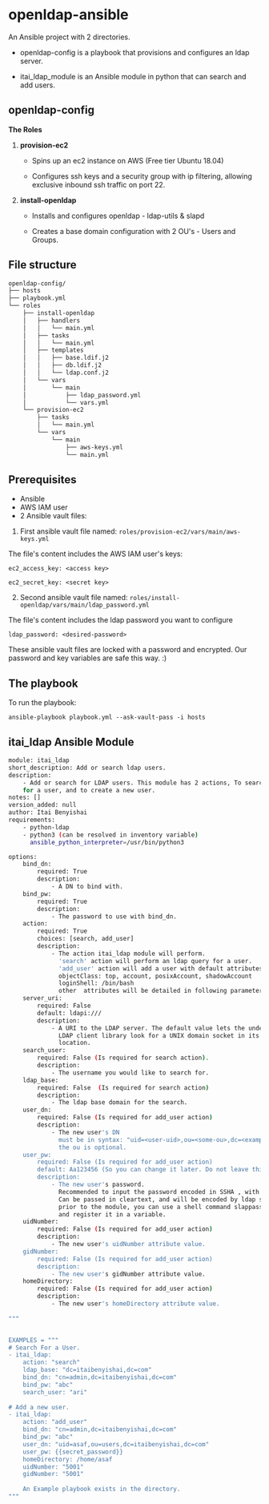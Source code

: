 # openldap-ansible
An Ansible project with 2 directories.

- openldap-config is a playbook that provisions and configures an ldap server.

- itai_ldap_module is an Ansible module in python that can search and add users.

## openldap-config

**The Roles**

1. **provision-ec2**

   - Spins up an ec2 instance on AWS (Free tier Ubuntu 18.04)
   
   - Configures ssh keys and a security group with ip filtering, allowing exclusive inbound ssh traffic on port 22.

2. **install-openldap**

   - Installs and configures openldap - ldap-utils & slapd
   
   - Creates a base domain configuration with 2 OU's - Users and Groups. 



## File structure
```bash
openldap-config/
├── hosts
├── playbook.yml
└── roles
    ├── install-openldap
    │   ├── handlers
    │   │   └── main.yml
    │   ├── tasks
    │   │   └── main.yml
    │   ├── templates
    │   │   ├── base.ldif.j2
    │   │   ├── db.ldif.j2
    │   │   └── ldap.conf.j2
    │   └── vars
    │       └── main
    │           ├── ldap_password.yml
    │           └── vars.yml
    └── provision-ec2
        ├── tasks
        │   └── main.yml
        └── vars
            └── main
                ├── aws-keys.yml
                └── main.yml
```

## Prerequisites
- Ansible
- AWS IAM user 
- 2 Ansible vault files:

1. First ansible vault file named:
`roles/provision-ec2/vars/main/aws-keys.yml`

The file's content includes the AWS IAM user's keys: 
 
`ec2_access_key: <access key>`

`ec2_secret_key: <secret key>`

2. Second ansible vault file named:
`roles/install-openldap/vars/main/ldap_password.yml`

The file's content includes the ldap password you want to configure

`ldap_password: <desired-password>`

These ansible vault files are locked with a password and encrypted.
Our password and key variables are safe this way. :)

## The playbook 

To run the playbook: 

`ansible-playbook playbook.yml --ask-vault-pass -i hosts`


## itai_ldap Ansible Module

``` bash
module: itai_ldap
short_description: Add or search ldap users.
description:
    - Add or search for LDAP users. This module has 2 actions, To search
    for a user, and to create a new user.
notes: []
version_added: null
author: Itai Benyishai
requirements:
    - python-ldap
    - python3 (can be resolved in inventory variable) 
      ansible_python_interpreter=/usr/bin/python3

options:
    bind_dn:
        required: True
        description:
            - A DN to bind with.
    bind_pw:
        required: True
        description:
            - The password to use with bind_dn.
    action:
        required: True
        choices: [search, add_user]
        description:
            - The action itai_ldap module will perform.
              'search' action will perform an ldap query for a user.
              'add_user' action will add a user with default attributes:
              objectClass: top, account, posixAccount, shadowAccount
              loginShell: /bin/bash
              other  attributes will be detailed in following parameters.   
    server_uri:
        required: False
        default: ldapi:///
        description:
            - A URI to the LDAP server. The default value lets the underlying
              LDAP client library look for a UNIX domain socket in its default
              location.
    search_user:
        required: False (Is required for search action).
        description:
            - The username you would like to search for.
    ldap_base:
        required: False  (Is required for search action)
        description:
            - The ldap base domain for the search.
    user_dn:
        required: False (Is required for add_user action)
        description:
            - The new user's DN
              must be in syntax: "uid=<user-uid>,ou=<some-ou>,dc=<example>,dc=<com>"
              the ou is optional.
    user_pw:
        required: False (Is required for add_user action)
        default: Aa123456 (So you can change it later. Do not leave this password!)
        description:
            - The new user's password.
              Recommended to input the password encoded in SSHA , with {SSHA} tag.
              Can be passed in cleartext, and will be encoded by ldap server.
              prior to the module, you can use a shell command slappasswd to encode the string
              and register it in a variable.
    uidNumber:
        required: False (Is required for add_user action)
        description:
            - The new user's uidNumber attribute value.
    gidNumber:
        required: False (Is required for add_user action)
        description:
            - The new user's gidNumber attribute value.
    homeDirectory:
        required: False (Is required for add_user action)
        description:
            - The new user's homeDirectory attribute value.
              
"""


EXAMPLES = """
# Search For a User.
- itai_ldap:
    action: "search"
    ldap_base: "dc=itaibenyishai,dc=com"
    bind_dn: "cn=admin,dc=itaibenyishai,dc=com"
    bind_pw: "abc"
    search_user: "ari"
  
# Add a new user.
- itai_ldap:
    action: "add_user"
    bind_dn: "cn=admin,dc=itaibenyishai,dc=com"
    bind_pw: "abc"
    user_dn: "uid=asaf,ou=users,dc=itaibenyishai,dc=com"
    user_pw: {{secret_password}}
    homeDirectory: /home/asaf
    uidNumber: "5001"
    gidNumber: "5001"
    
    An Example playbook exists in the directory.
"""



```
